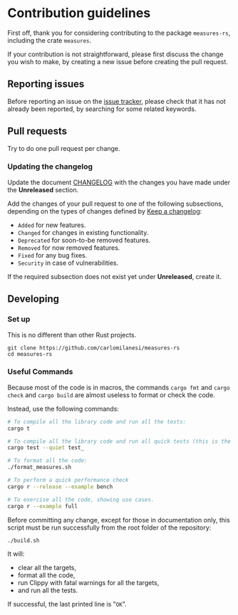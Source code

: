 # Contribution guidelines

First off, thank you for considering contributing to the package `measures-rs`, including the crate `measures`.

If your contribution is not straightforward, please first discuss the change you wish to make, by creating a new issue before creating the pull request.

## Reporting issues

Before reporting an issue on the [issue tracker](https://github.com/carlomilanesi/measures-rs/issues), please check that it has not already been reported, by searching for some related keywords.

## Pull requests

Try to do one pull request per change.

### Updating the changelog

Update the document [CHANGELOG](https://github.com/carlomilanesi/measures-rs/blob/master/CHANGELOG.md) with the changes you have made under the **Unreleased** section.

Add the changes of your pull request to one of the following subsections, depending on the types of changes defined by [Keep a changelog](https://keepachangelog.com/en/1.0.0/):
- `Added` for new features.
- `Changed` for changes in existing functionality.
- `Deprecated` for soon-to-be removed features.
- `Removed` for now removed features.
- `Fixed` for any bug fixes.
- `Security` in case of vulnerabilities.

If the required subsection does not exist yet under **Unreleased**, create it.

## Developing

### Set up

This is no different than other Rust projects.

```shell
git clone https://github.com/carlomilanesi/measures-rs
cd measures-rs
```

### Useful Commands

Because most of the code is in macros, the commands `cargo fmt` and `cargo check` and `cargo build` are almost useless to format or check the code.

Instead, use the following commands:

```sh
# To compile all the library code and run all the tests:
cargo t

# To compile all the library code and run all quick tests (this is the command to run after any change):
cargo test --quiet test_

# To format all the code:
./format_measures.sh

# To perform a quick performance check
cargo r --release --example bench

# To exercise all the code, showing use cases.
cargo r --example full
```

Before committing any change, except for those in documentation only, this script must be run successfully from the root folder of the repository:
```sh
./build.sh
```
It will:
* clear all the targets,
* format all the code,
* run Clippy with fatal warnings for all the targets,
* and run all the tests.

If successful, the last printed line is "`OK`".
